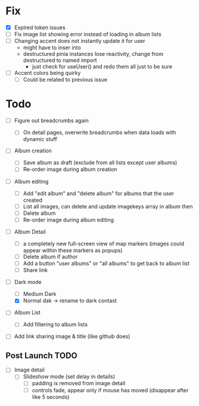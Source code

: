 # Fix

- [x] Expired token issues
- [ ] Fix image list showing error instead of loading in album lists
- [ ] Changing accent does not instantly update it for user
  - might have to inser into
  - destructured pinia instances lose reactivity, change from destructured to named import
    - just check for useUser() and redo them all just to be sure
- [ ] Accent colors being quirky
  - [ ] Could be related to previous issue

# Todo

- [ ] Figure out breadcrumbs again

  - [ ] On detail pages, overwrite breadcrumbs when data loads with dynamic stuff

- [ ] Album creation

  - [ ] Save album as draft (exclude from all lists except user albums)
  - [ ] Re-order image during album creation

- [ ] Album editing

  - [ ] Add "edit album" and "delete album" for albums that the user created
  - [ ] List all images, can delete and update imagekeys array in album then
  - [ ] Delete album
  - [ ] Re-order image during album editing

- [ ] Album Detail

  - [ ] a completely new full-screen view of map markers (images could appear within these markers as popups)
  - [ ] Delete album if author
  - [ ] Add a button "user albums" or "all albums" to get back to album list
  - [ ] Share link

- [ ] Dark mode

  - [ ] Medium Dark
  - [x] Normal dak -> rename to dark contast

- [ ] Album List

  - [ ] Add filtering to album lists

- [ ] Add link sharing image & title (like github does)

## Post Launch TODO

- [ ] Image detail
  - [ ] Slideshow mode (set delay in details)
    - [ ] padding is removed from image detail
    - [ ] controls fade, appear only if mouse has moved (disappear after like 5 seconds)
